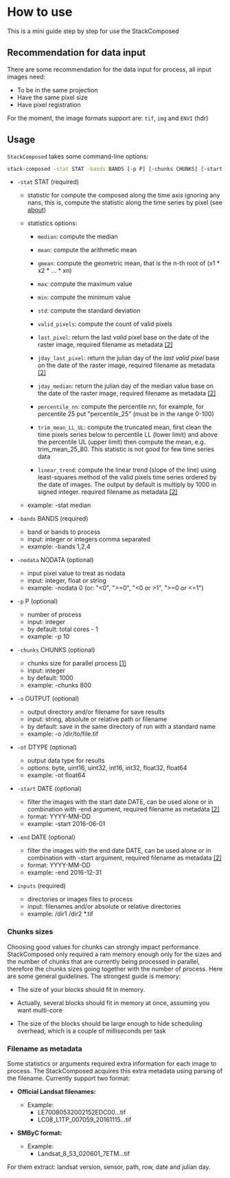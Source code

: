# How to use

This is a mini guide step by step for use the StackComposed

## Recommendation for data input

There are some recommendation for the data input for process, all input images need:

- To be in the same projection
- Have the same pixel size
- Have pixel registration

For the moment, the image formats support are: `tif`, `img` and `ENVI` (hdr)

## Usage

`StackComposed` takes some command-line options:

```bash
stack-composed -stat STAT -bands BANDS [-p P] [-chunks CHUNKS] [-start DATE] [-end DATE] [-o OUTPUT] [-ot dtype] inputs
```

- `-stat` STAT (required)
    - statistic for compute the composed along the time axis ignoring any nans, this is, compute the statistic along the time series by pixel (see [about](about.md))
    - statistics options:
        - `median`: compute the median

        - `mean`: compute the arithmetic mean

        - `gmean`: compute the geometric mean, that is the n-th root of (x1 * x2 * ... * xn)

        - `max`: compute the maximum value

        - `min`: compute the minimum value

        - `std`: compute the standard deviation

        - `valid_pixels`: compute the count of valid pixels

        - `last_pixel`: return the last _valid_ pixel base on the date of the raster image, required filename as metadata [\[2\]](#extra-metadata)

        - `jday_last_pixel`: return the julian day of the _last valid pixel_ base on the date of the raster image, required filename as metadata [\[2\]](#extra-metadata)

        - `jday_median`: return the julian day of the median value base on the date of the raster image, required filename as metadata [\[2\]](#extra-metadata)

        - `percentile_nn`: compute the percentile nn, for example, for percentile 25 put "percentile_25" (must be in the range 0-100)

        - `trim_mean_LL_UL`: compute the truncated mean, first clean the time pixels series below to percentile LL (lower limit) and above the percentile UL (upper limit) then compute the mean, e.g. trim_mean_25_80. This statistic is not good for few time series data

        - `linear_trend`: compute the linear trend (slope of the line) using least-squares method of the valid pixels time series ordered by the date of images. The output by default is multiply by 1000 in signed integer. required filename as metadata [\[2\]](#extra-metadata)

    - example: -stat median

- `-bands` BANDS (required)
    - band or bands to process
    - input: integer or integers comma separated
    - example: -bands 1,2,4

- `-nodata` NODATA (optional)
    - input pixel value to treat as nodata
    - input: integer, float or string
    - example: -nodata 0 (or: "<0", ">=0", "<0 or >1", ">=0 or <=1")

- `-p` P (optional)
    - number of process
    - input: integer
    - by default: total cores - 1
    - example: -p 10

- `-chunks` CHUNKS (optional)
    - chunks size for parallel process [\[1\]](#chunks-sizes)
    - input: integer
    - by default: 1000
    - example: -chunks 800

- `-o` OUTPUT (optional)
    - output directory and/or filename for save results
    - input: string, absolute or relative path or filename
    - by default: save in the same directory of run with a standard name
    - example: -o /dir/to/file.tif

- `-ot` DTYPE (optional)
    - output data type for results
    - options: byte, uint16, uint32, int16, int32, float32, float64
    - example: -ot float64

- `-start` DATE (optional)
    - filter the images with the start date DATE, can be used alone or in combination with -end argument, required filename as metadata [\[2\]](#extra-metadata)
    - format: YYYY-MM-DD
    - example: -start 2016-06-01

- `-end` DATE (optional)
    - filter the images with the end date DATE, can be used alone or in combination with -start argument, required filename as metadata [\[2\]](#extra-metadata)
    - format: YYYY-MM-DD
    - example: -end 2016-12-31

- `inputs` (required)
    - directories or images files to process
    - input: filenames and/or absolute or relative directories
    - example: /dir1 /dir2 *.tif

### Chunks sizes

Choosing good values for chunks can strongly impact performance. StackComposed only required a ram memory enough only for the sizes and the number of chunks that are currently being processed in parallel, therefore the chunks sizes going together with the number of process. Here are some general guidelines. The strongest guide is memory:

- The size of your blocks should fit in memory.

- Actually, several blocks should fit in memory at once, assuming you want multi-core

- The size of the blocks should be large enough to hide scheduling overhead, which is a couple of milliseconds per task

### Filename as metadata

Some statistics or arguments required extra information for each image to process. The StackComposed acquires this extra metadata using parsing of the filename. Currently support two format:

* **Official Landsat filenames:**
    * Example:
        * LE70080532002152EDC00...tif
        * LC08_L1TP_007059_20161115...tif


* **SMByC format:**
    * Example:
        * Landsat_8_53_020601_7ETM...tif

For them extract: landsat version, sensor, path, row, date and julian day.